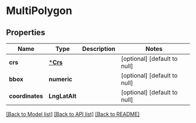 # MultiPolygon

## Properties
Name | Type | Description | Notes
------------ | ------------- | ------------- | -------------
**crs** | [***Crs**](Crs.md) |  | [optional] [default to null]
**bbox** | **numeric** |  | [optional] [default to null]
**coordinates** | **LngLatAlt** |  | [optional] [default to null]

[[Back to Model list]](../README.md#documentation-for-models) [[Back to API list]](../README.md#documentation-for-api-endpoints) [[Back to README]](../README.md)



